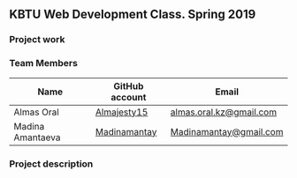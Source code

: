 ## KBTU Web Development Class. Spring 2019

### Project work

### Team Members
| Name | GitHub account | Email |
| --- | --- | --- |
| Almas Oral| [Almajesty15](https://github.com/Almajesty15) | almas.oral.kz@gmail.com|
| Madina Amantaeva| [Madinamantay](https://github.com/madinamantay) | Madinamantay@gmail.com |

### Project description
